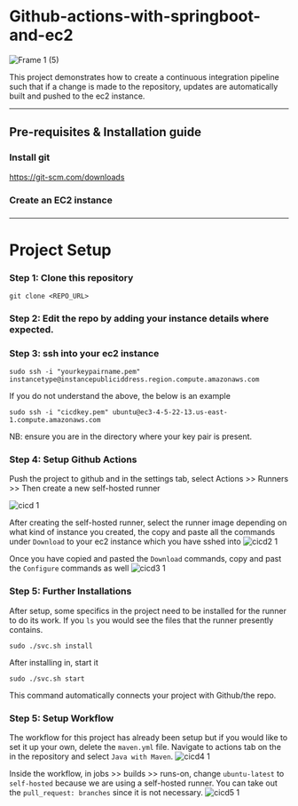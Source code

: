 # Github-actions-with-springboot-and-ec2
![Frame 1 (5)](https://user-images.githubusercontent.com/89241109/180608741-a66186cc-a5ee-479a-987f-6bede1720e45.png)

This project demonstrates how to create a continuous integration pipeline such that if a change is made to the repository, updates are automatically built and pushed to the ec2 instance.

---
## Pre-requisites & Installation guide
### Install git
https://git-scm.com/downloads

### Create an EC2 instance

### 

---
# Project Setup
### Step 1: Clone this repository
```
git clone <REPO_URL>
```
### Step 2: Edit the repo by adding your instance details where expected.

### Step 3: ssh into your ec2 instance
```
sudo ssh -i "yourkeypairname.pem" instancetype@instancepubliciddress.region.compute.amazonaws.com
```
If you do not understand the above, the below is an example
```
sudo ssh -i "cicdkey.pem" ubuntu@ec3-4-5-22-13.us-east-1.compute.amazonaws.com
```
NB: ensure you are in the directory where your key pair is present.

### Step 4: Setup Github Actions
Push the project to github and in the settings tab, select Actions >> Runners >> Then create a new self-hosted runner

![cicd 1](https://user-images.githubusercontent.com/89241109/181905295-dba86632-5248-4653-8acb-84575e4e90a4.png)

After creating the self-hosted runner, select the runner image depending on what kind of instance you created, the copy and paste all the commands under ```Download``` to your ec2 instance which you have sshed into
![cicd2 1](https://user-images.githubusercontent.com/89241109/181905305-29f3417f-dbf3-4234-bcb4-0c8bc09a6a59.png)

Once you have copied and pasted the ```Download``` commands, copy and past the ```Configure``` commands as well
![cicd3 1](https://user-images.githubusercontent.com/89241109/181905312-79268e5f-5e41-4cce-853a-834eeae79e0f.png)

### Step 5: Further Installations
After setup, some specifics in the project need to be installed for the runner to do its work. If you ```ls``` you would see the files that the runner presently contains.
```
sudo ./svc.sh install
```
After installing in, start it
```
sudo ./svc.sh start
```
This command automatically connects your project with Github/the repo.

### Step 5: Setup Workflow
The workflow for this project has already been setup but if you would like to set it up your own, delete the ```maven.yml``` file.
Navigate to actions tab on the in the repository and select ```Java with Maven```. 
![cicd4 1](https://user-images.githubusercontent.com/89241109/181905910-80c574ac-8b83-4eaa-979e-ee3448403cc3.png)

Inside the workflow, in jobs >> builds >> runs-on, change ```ubuntu-latest``` to ```self-hosted``` because we are using a self-hosted runner. You can take out the ```pull_request: branches``` since it is not necessary.
![cicd5 1](https://user-images.githubusercontent.com/89241109/181905914-52a72a71-599d-422f-aa57-f6094d457831.png)
